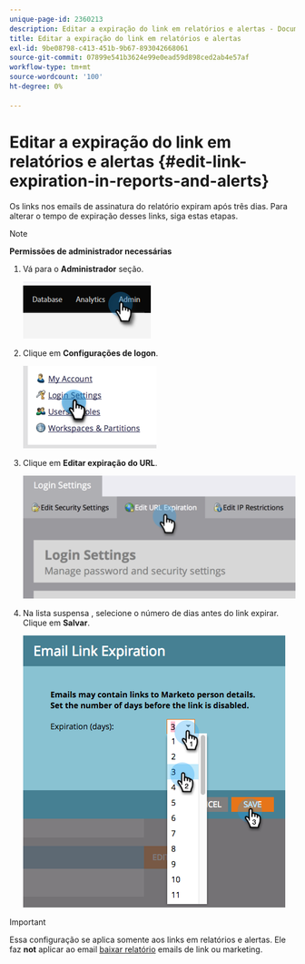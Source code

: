 ```yaml
---
unique-page-id: 2360213
description: Editar a expiração do link em relatórios e alertas - Documentos do Marketo - Documentação do produto
title: Editar a expiração do link em relatórios e alertas
exl-id: 9be08798-c413-451b-9b67-893042668061
source-git-commit: 07899e541b3624e99e0ead59d898ced2ab4e57af
workflow-type: tm+mt
source-wordcount: '100'
ht-degree: 0%

---
```


# Editar a expiração do link em relatórios e alertas {#edit-link-expiration-in-reports-and-alerts}

Os links nos emails de assinatura do relatório expiram após três dias. Para alterar o tempo de expiração desses links, siga estas etapas.

>[!NOTE]
>
>**Permissões de administrador necessárias**

1. Vá para o **Administrador** seção.

   ![](assets/edit-link-expiration-in-reports-and-alerts-1.png)

1. Clique em **Configurações de logon**.

   ![](assets/edit-link-expiration-in-reports-and-alerts-2.png)

1. Clique em **Editar expiração do URL**.

   ![](assets/edit-link-expiration-in-reports-and-alerts-3.png)

1. Na lista suspensa , selecione o número de dias antes do link expirar. Clique em **Salvar**.

   ![](assets/edit-link-expiration-in-reports-and-alerts-4.png)

>[!IMPORTANT]
>
>Essa configuração se aplica somente aos links em relatórios e alertas. Ele faz **not** aplicar ao email [baixar relatório](/help/marketo/product-docs/reporting/basic-reporting/report-subscriptions/subscribe-to-a-smart-list.md#email-message) emails de link ou marketing.
